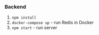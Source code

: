 ### Backend
1. `npm install`
2. `docker-compose up` - run Redis in Docker
3. `npm start` - run server
